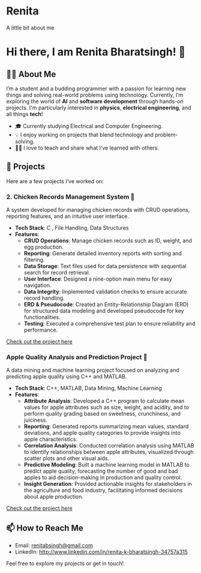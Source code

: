# Renita
A little bit about me

# Hi there, I am Renita Bharatsingh! 👋

## 👨‍💻 About Me
I’m a student and a budding programmer with a passion for learning new things and solving real-world problems using technology. Currently, I’m exploring the world of **AI** and **software development** through hands-on projects. I'm particularly interested in **physics**, **electrical engineering**, and all things **tech**!

- 🎓 Currently studying Electrical and Computer Engineering.
- 💡 I enjoy working on projects that blend technology and problem-solving.
- 👨‍🏫 I love to teach and share what I’ve learned with others.

## 🚀 Projects
Here are a few projects I've worked on:

### 2. Chicken Records Management System 🐔
A system developed for managing chicken records with CRUD operations, reporting features, and an intuitive user interface.

- **Tech Stack**: C , File Handling, Data Structures
- **Features**:
  - **CRUD Operations**: Manage chicken records such as ID, weight, and egg production.
  - **Reporting**: Generate detailed inventory reports with sorting and filtering.
  - **Data Storage**: Text files used for data persistence with sequential search for record retrieval.
  - **User Interface**: Designed a nine-option main menu for easy navigation.
  - **Data Integrity**: Implemented validation checks to ensure accurate record handling.
  - **ERD & Pseudocode**: Created an Entity-Relationship Diagram (ERD) for structured data modeling and developed pseudocode for key functionalities.
  - **Testing**: Executed a comprehensive test plan to ensure reliability and performance.

[Check out the project here](#)

### Apple Quality Analysis and Prediction Project 🍏
A data mining and machine learning project focused on analyzing and predicting apple quality using C++ and MATLAB.

- **Tech Stack**: C++, MATLAB, Data Mining, Machine Learning
- **Features**:
  - **Attribute Analysis**: Developed a C++ program to calculate mean values for apple attributes such as size, weight, and acidity, and to perform quality grading based on sweetness, crunchiness, and juiciness.
  - **Reporting**: Generated reports summarizing mean values, standard deviations, and apple quality categories to provide insights into apple characteristics.
  - **Correlation Analysis**: Conducted correlation analysis using MATLAB to identify relationships between apple attributes, visualized through scatter plots and other visual aids.
  - **Predictive Modeling**: Built a machine learning model in MATLAB to predict apple quality, forecasting the number of good and bad apples to aid decision-making in production and quality control.
  - **Insight Generation**: Provided actionable insights for stakeholders in the agriculture and food industry, facilitating informed decisions about apple production.

[Check out the project here](#)

## 📫 How to Reach Me
- Email: renitabsingh@gmail.com
- LinkedIn: http://www.linkedin.com/in/renita-k-bharatsingh-34757a315

Feel free to explore my projects or get in touch!
